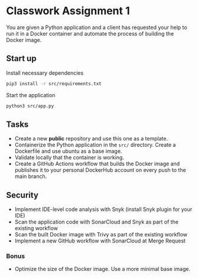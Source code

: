 # Classwork Assignment 1

You are given a Python application and a client has requested your help to run it in a Docker container and automate the process of building the Docker image.

## Start up

Install necessary dependencies

```bash
pip3 install -r src/requirements.txt
```
Start the application

```bash
python3 src/app.py
```

## Tasks
- Create a new **public** repository and use this one as a template.
- Containerize the Python application in the `src/` directory. Create a Dockerfile and use ubuntu as a base image.
- Validate locally that the container is working.
- Create a GitHub Actions workflow that builds the Docker image and publishes it to your personal DockerHub account on every push to the main branch.

## Security
- Implement IDE-level code analysis with Snyk (install Snyk plugin for your IDE)
- Scan the application code with SonarCloud and Snyk as part of the existing workflow
- Scan the built Docker image with Trivy as part of the existing workflow
- Implement a new GitHub workflow with SonarCloud at Merge Request

### Bonus
- Optimize the size of the Docker image. Use a more minimal base image.
